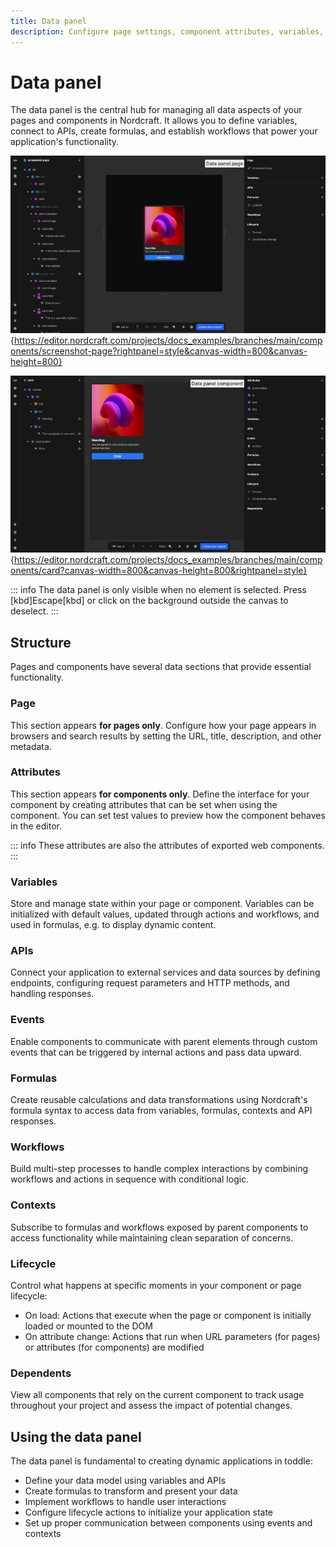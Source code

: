 ```yaml
---
title: Data panel
description: Configure page settings, component attributes, variables, APIs, events and logical connections in Nordcraft's central data panel.
---
```


# Data panel

The data panel is the central hub for managing all data aspects of your pages and components in Nordcraft. It allows you to define variables, connect to APIs, create formulas, and establish workflows that power your application's functionality.

![Data panel page|16/9](data-panel-page.webp){https://editor.nordcraft.com/projects/docs_examples/branches/main/components/screenshot-page?rightpanel=style&canvas-width=800&canvas-height=800}

![Data panel component|16/9](data-panel-component.webp){https://editor.nordcraft.com/projects/docs_examples/branches/main/components/card?canvas-width=800&canvas-height=800&rightpanel=style}

::: info
The data panel is only visible when no element is selected. Press [kbd]Escape[kbd] or click on the background outside the canvas to deselect.
:::

## Structure

Pages and components have several data sections that provide essential functionality.

### Page

This section appears **for pages only**. Configure how your page appears in browsers and search results by setting the URL, title, description, and other metadata.

### Attributes

This section appears **for components only**. Define the interface for your component by creating attributes that can be set when using the component. You can set test values to preview how the component behaves in the editor.

::: info
These attributes are also the attributes of exported web components.
:::

### Variables

Store and manage state within your page or component. Variables can be initialized with default values, updated through actions and workflows, and used in formulas, e.g. to display dynamic content.

### APIs

Connect your application to external services and data sources by defining endpoints, configuring request parameters and HTTP methods, and handling responses.

### Events

Enable components to communicate with parent elements through custom events that can be triggered by internal actions and pass data upward.

### Formulas

Create reusable calculations and data transformations using Nordcraft's formula syntax to access data from variables, formulas, contexts and API responses.

### Workflows

Build multi-step processes to handle complex interactions by combining workflows and actions in sequence with conditional logic.

### Contexts

Subscribe to formulas and workflows exposed by parent components to access functionality while maintaining clean separation of concerns.

### Lifecycle

Control what happens at specific moments in your component or page lifecycle:

- On load: Actions that execute when the page or component is initially loaded or mounted to the DOM
- On attribute change: Actions that run when URL parameters (for pages) or attributes (for components) are modified

### Dependents

View all components that rely on the current component to track usage throughout your project and assess the impact of potential changes.

## Using the data panel

The data panel is fundamental to creating dynamic applications in toddle:

- Define your data model using variables and APIs
- Create formulas to transform and present your data
- Implement workflows to handle user interactions
- Configure lifecycle actions to initialize your application state
- Set up proper communication between components using events and contexts
